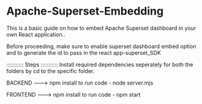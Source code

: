 # Apache-Superset-Embedding
This is a basic guide on how to embed Apache Superset dashboard in your own React application..

Before proceeding, make sure to enable superset dashboard embed option and to generate the id to pass in the react app-superset_SDK

:::::::::::   Steps   :::::::::::
Install required dependencies seperately for both the folders by cd to the specific folder. 

BACKEND ---> npm install 
              to run code - node server.mjs

FRONTEND ---> npm install 
              to run code - npm start
